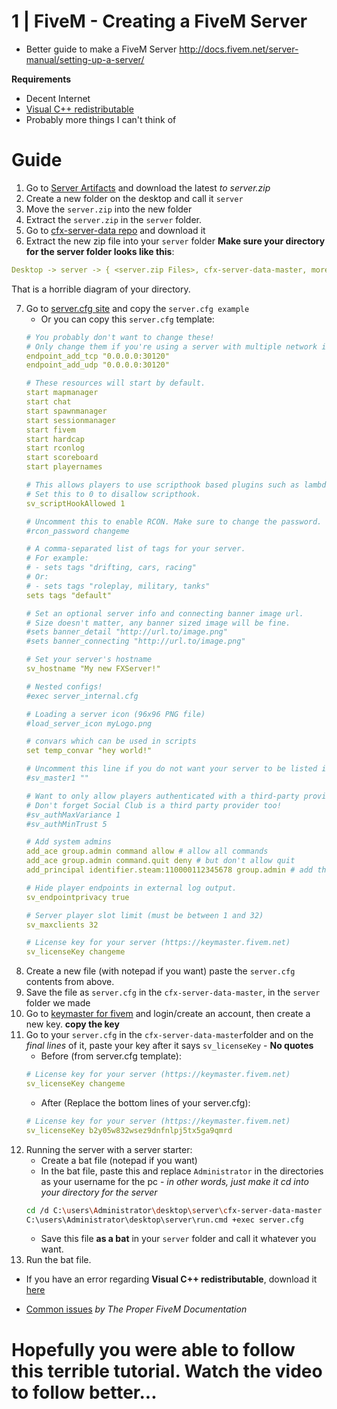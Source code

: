 # 1 | FiveM - Creating a FiveM Server

* Better guide to make a FiveM Server http://docs.fivem.net/server-manual/setting-up-a-server/


**Requirements**
- Decent Internet
- [Visual C++ redistributable](https://go.microsoft.com/fwlink/?LinkId=746572)
- Probably more things I can't think of

# Guide
1. Go to [Server Artifacts](https://runtime.fivem.net/artifacts/fivem/build_server_windows/master/) and download the latest *to server.zip*
2. Create a new folder on the desktop and call it `server`
3. Move the `server.zip` into the new folder
4. Extract the `server.zip` in the `server` folder.
5. Go to [cfx-server-data repo](https://github.com/citizenfx/cfx-server-data) and download it
6. Extract the new zip file into your `server` folder
**Make sure your directory for the server folder looks like this**:
```yaml
Desktop -> server -> { <server.zip Files>, cfx-server-data-master, more folders prob} 
```
That is a horrible diagram of your directory. 

7. Go to [server.cfg site](http://docs.fivem.net/server-manual/setting-up-a-server/#server-cfg) and copy the `server.cfg example`
    - Or you can copy this `server.cfg` template:
    ```yaml
    # You probably don't want to change these!
    # Only change them if you're using a server with multiple network interfaces.
    endpoint_add_tcp "0.0.0.0:30120"
    endpoint_add_udp "0.0.0.0:30120"

    # These resources will start by default.
    start mapmanager
    start chat
    start spawnmanager
    start sessionmanager
    start fivem
    start hardcap
    start rconlog
    start scoreboard
    start playernames

    # This allows players to use scripthook based plugins such as lambda menu.
    # Set this to 0 to disallow scripthook.
    sv_scriptHookAllowed 1

    # Uncomment this to enable RCON. Make sure to change the password.
    #rcon_password changeme

    # A comma-separated list of tags for your server.
    # For example:
    # - sets tags "drifting, cars, racing"
    # Or:
    # - sets tags "roleplay, military, tanks"
    sets tags "default"

    # Set an optional server info and connecting banner image url.
    # Size doesn't matter, any banner sized image will be fine.
    #sets banner_detail "http://url.to/image.png"
    #sets banner_connecting "http://url.to/image.png"

    # Set your server's hostname
    sv_hostname "My new FXServer!"

    # Nested configs!
    #exec server_internal.cfg

    # Loading a server icon (96x96 PNG file)
    #load_server_icon myLogo.png

    # convars which can be used in scripts
    set temp_convar "hey world!"

    # Uncomment this line if you do not want your server to be listed in the server browser.
    #sv_master1 ""

    # Want to only allow players authenticated with a third-party provider like Steam?
    # Don't forget Social Club is a third party provider too!
    #sv_authMaxVariance 1
    #sv_authMinTrust 5

    # Add system admins
    add_ace group.admin command allow # allow all commands
    add_ace group.admin command.quit deny # but don't allow quit
    add_principal identifier.steam:110000112345678 group.admin # add the admin to the group

    # Hide player endpoints in external log output.
    sv_endpointprivacy true

    # Server player slot limit (must be between 1 and 32)
    sv_maxclients 32

    # License key for your server (https://keymaster.fivem.net)
    sv_licenseKey changeme
    ```
8. Create a new file (with notepad if you want) paste the `server.cfg` contents from above.
9. Save the file as `server.cfg` in the `cfx-server-data-master`, in the `server` folder we made
10. Go to [keymaster for fivem](https://keymaster.fivem.net) and login/create an account, then create a new key. **copy the key**
11. Go to your `server.cfg` in the `cfx-server-data-master`folder and on the *final lines* of it, paste your key after it says `sv_licenseKey` - **No quotes**
    - Before (from server.cfg template): 
    ```yaml
    # License key for your server (https://keymaster.fivem.net)
    sv_licenseKey changeme
    ```
    - After (Replace the bottom lines of your server.cfg):
    ```yaml
    # License key for your server (https://keymaster.fivem.net)
    sv_licenseKey b2y05w832wsez9dnfnlpj5tx5ga9qmrd
    ```
12. Running the server with a server starter:
    - Create a bat file (notepad if you want)
    - In the bat file, paste this and replace `Administrator` in the directories as your username for the pc - *in other words, just make it cd into your directory for the server*
    ```sh
    cd /d C:\users\Administrator\desktop\server\cfx-server-data-master
    C:\users\Administrator\desktop\server\run.cmd +exec server.cfg   
    ```
    - Save this file **as a bat** in your `server` folder and call it whatever you want.
13. Run the bat file.

* If you have an error regarding **Visual C++ redistributable**, download it [here](https://go.microsoft.com/fwlink/?LinkId=746572)

* [Common issues](http://docs.fivem.net/server-manual/setting-up-a-server/#common-issues) *by The Proper FiveM Documentation* 

# Hopefully you were able to follow this **terrible** tutorial. Watch the video to follow better...